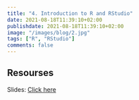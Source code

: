 ```yaml
---
title: "4. Introduction to R and RStudio"
date: 2021-08-18T11:39:10+02:00
publishdate: 2021-08-18T11:39:10+02:00
image: "/images/blog/2.jpg"
tags: ["R", "RStudio"]
comments: false
---
```


## Resourses

Slides: [Click here](/slides/4Introduction_to_R_and_RStudio/1_intro_R.html)